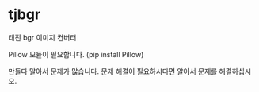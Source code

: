# tjbgr
태진 bgr 이미지 컨버터

Pillow 모듈이 필요합니다. (pip install Pillow)

만들다 말아서 문제가 많습니다. 문제 해결이 필요하시다면 알아서 문제를 해결하십시오.
